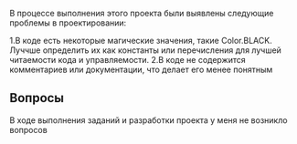 В процессе выполнения этого проекта были выявлены следующие проблемы в проектировании:

1.В  коде есть некоторые магические значения, такие Color.BLACK. Луччше определить их как константы или перечисления для лучшей читаемости кода и управляемости.
2.В коде не содержится комментариев или документации, что делает его менее понятным 


## Вопросы

В ходе выполнения заданий и разработки проекта у меня не возникло вопросов


